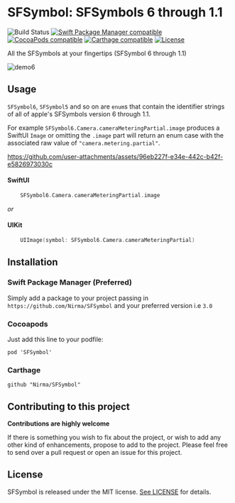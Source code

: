 # SFSymbol: SFSymbols 6 through 1.1 
![Build Status](https://github.com/nirma/sfsymbol/actions/workflows/build.yml/badge.svg)
[![Swift Package Manager compatible](https://img.shields.io/badge/Swift%20Package%20Manager-compatible-purple.svg)](https://github.com/apple/swift-package-manager)
[![CocoaPods compatible](https://img.shields.io/cocoapods/v/SFSymbol.svg)](#cocoapods)
[![Carthage compatible](https://img.shields.io/badge/Carthage-compatible-4BC51D.svg?style=flat)](https://github.com/Carthage/Carthage)
[![License](http://img.shields.io/:license-mit-blue.svg)](http://doge.mit-license.org)

All the SFSymbols at your fingertips (SFSymbol 6 through 1.1)

![demo6](https://github.com/user-attachments/assets/5b1958b4-d3ab-4749-98c6-9b2fc04b33df)


## Usage 
`SFSymbol6`, `SFSymbol5` and so on are `enum`s that contain the identifier strings of all of apple's SFSymbols version 6 through 1.1.

For example `SFSymbol6.Camera.cameraMeteringPartial.image` produces a SwiftUI `Image` or omitting the `.image` part will return an enum case with the associated raw value of `"camera.metering.partial"`.


https://github.com/user-attachments/assets/96eb227f-e34e-442c-b42f-e5826973030c


#### SwiftUI

```swift
    SFSymbol6.Camera.cameraMeteringPartial.image
```

*or*

#### UIKit

```swift
    UIImage(symbol: SFSymbol6.Camera.cameraMeteringPartial)
```


## Installation 

### Swift Package Manager (Preferred)
Simply add a package to your project passing in `https://github.com/Nirma/SFSymbol` and your preferred version i.e `3.0`

### Cocoapods
Just add this line to your podfile:

```shell
pod 'SFSymbol'
```

### Carthage

```shell
github "Nirma/SFSymbol"
```

## Contributing to this project
**Contributions are highly welcome**

If there is something you wish to fix about the project, or wish to add any other kind of enhancements,
propose to add to the project. Please feel free to send over a pull request 
or open an issue for this project.

## License

SFSymbol is released under the MIT license. [See LICENSE](https://github.com/Nirma/SFSymbol/blob/master/LICENSE) for details.
